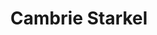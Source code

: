 ---
title: "Cambrie Starkel"
presenter_id: cambrie_starkel
position: Postbac IRTA
start_date: 2010
end_date: 2011
email: 
phone: 
photo: 
status: former
layout: member 
---